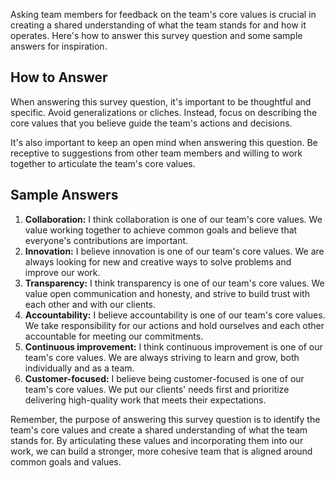

Asking team members for feedback on the team's core values is crucial in creating a shared understanding of what the team stands for and how it operates. Here's how to answer this survey question and some sample answers for inspiration.

How to Answer
-------------

When answering this survey question, it's important to be thoughtful and specific. Avoid generalizations or cliches. Instead, focus on describing the core values that you believe guide the team's actions and decisions.

It's also important to keep an open mind when answering this question. Be receptive to suggestions from other team members and willing to work together to articulate the team's core values.

Sample Answers
--------------

1. **Collaboration:** I think collaboration is one of our team's core values. We value working together to achieve common goals and believe that everyone's contributions are important.
2. **Innovation:** I believe innovation is one of our team's core values. We are always looking for new and creative ways to solve problems and improve our work.
3. **Transparency:** I think transparency is one of our team's core values. We value open communication and honesty, and strive to build trust with each other and with our clients.
4. **Accountability:** I believe accountability is one of our team's core values. We take responsibility for our actions and hold ourselves and each other accountable for meeting our commitments.
5. **Continuous improvement:** I think continuous improvement is one of our team's core values. We are always striving to learn and grow, both individually and as a team.
6. **Customer-focused:** I believe being customer-focused is one of our team's core values. We put our clients' needs first and prioritize delivering high-quality work that meets their expectations.

Remember, the purpose of answering this survey question is to identify the team's core values and create a shared understanding of what the team stands for. By articulating these values and incorporating them into our work, we can build a stronger, more cohesive team that is aligned around common goals and values.
